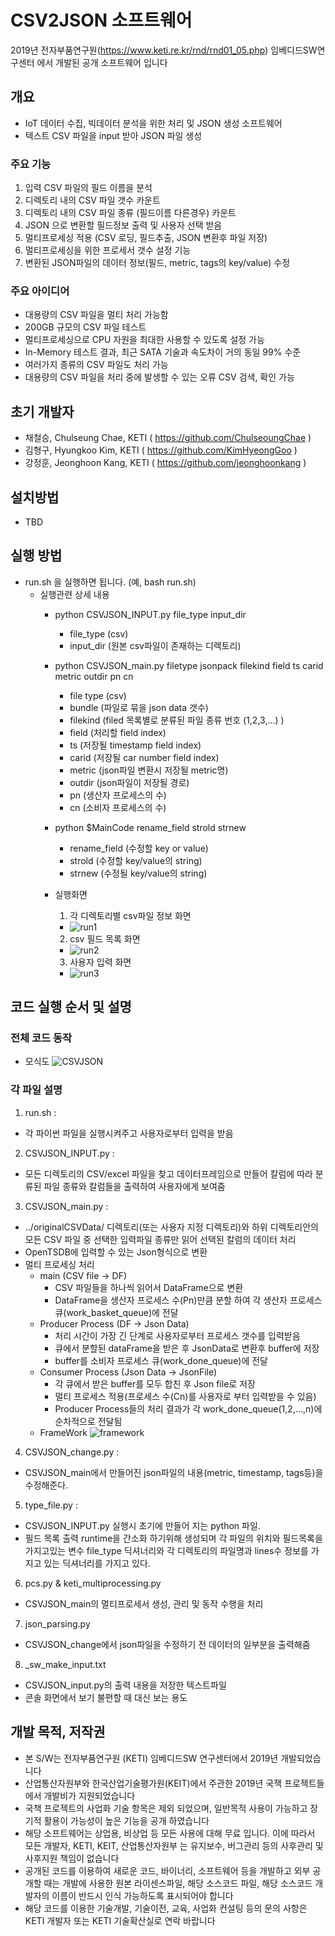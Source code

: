 # CSV2JSON 소프트웨어
2019년 전자부품연구원(https://www.keti.re.kr/rnd/rnd01_05.php) 임베디드SW연구센터 에서 개발된 공개 소프트웨어 입니다
## 개요
- IoT 데이터 수집, 빅데이터 분석을 위한 처리 및 JSON 생성 소프트웨어
- 텍스트 CSV 파일을 input 받아 JSON 파일 생성

### 주요 기능
1. 입력 CSV 파일의 필드 이름을 분석 
2. 디렉토리 내의 CSV 파일 갯수 카운트
3. 디렉토리 내의 CSV 파일 종류 (필드이름 다른경우) 카운트
4. JSON 으로 변환할 필드정보 출력 및 사용자 선택 받음
5. 멀티프로세싱 적용 (CSV 로딩, 필드추출, JSON 변환후 파일 저장)
6. 멀티프로세싱을 위한 프로세서 갯수 설정 기능
7. 변환된 JSON파일의 데이터 정보(필드, metric, tags의 key/value) 수정

### 주요 아이디어
- 대용량의 CSV 파일을 멀티 처리 가능함
- 200GB 규모의 CSV 파일 테스트
- 멀티프로세싱으로 CPU 자원을 최대한 사용할 수 있도록 설정 가능
- In-Memory 테스트 결과, 최근 SATA 기술과 속도차이 거의 동일 99% 수준
- 여러가지 종류의 CSV 파일도 처리 가능
- 대용량의 CSV 파일을 처리 중에 발생할 수 있는 오류 CSV 검색, 확인 가능

## 초기 개발자
- 채철승, Chulseung Chae, KETI ( https://github.com/ChulseoungChae )
- 김형구, Hyungkoo Kim, KETI ( https://github.com/KimHyeongGoo )
- 강정훈, Jeonghoon Kang, KETI ( https://github.com/jeonghoonkang )


## 설치방법 
- TBD

## 실행 방법
- run.sh 을 실행하면 됩니다. (예, bash run.sh)
  - 실행관련 상세 내용
    - python CSVJSON_INPUT.py file_type input_dir
      - file_type (csv)
      - input_dir (원본 csv파일이 존재하는 디렉토리)
    - python CSVJSON_main.py filetype jsonpack filekind field ts carid metric outdir pn cn 
      - file type (csv)
      - bundle (파일로 묶을 json data 갯수)
      - filekind (filed 목록별로 분류된 파일 종류 번호 (1,2,3,...) )
      - field (처리할 field index)
      - ts (저장될 timestamp field index)
      - carid (저장될 car number field index)
      - metric (json파일 변환시 저장될 metric명)
      - outdir (json파일이 저장될 경로)
      - pn (생산자 프로세스의 수)
      - cn (소비자 프로세스의 수)
    - python $MainCode rename_field strold strnew
      - rename_field (수정할 key or value)
      - strold (수정할 key/value의 string)
      - strnew (수정될 key/value의 string)
    
    - 실행화면
      1. 각 디렉토리별 csv파일 정보 화면
      - ![run1](./img/run1.png)
      2. csv 필드 목록 화면
      - ![run2](./img/run2.png)
      3. 사용자 입력 화면
      - ![run3](./img/run3.png)


## 코드 실행 순서 및 설명

### 전체 코드 동작
  - 모식도
  ![CSVJSON](./img/run_diagram.png)
  
### 각 파일 설명
1. run.sh : 
- 각 파이썬 파일을 실행시켜주고 사용자로부터 입력을 받음
    
2. CSVJSON_INPUT.py : 
- 모든 디렉토리의 CSV/excel 파일을 찾고 데이터프레임으로 만들어 칼럼에 따라 분류된 파일 종류와 칼럼들을 출력하여 사용자에게 보여줌
     
3. CSVJSON_main.py : 
- ../originalCSVData/ 디렉토리(또는 사용자 지정 디렉토리)와 하위 디렉토리안의 모든 CSV 파일 중 선택한 입력파일 종류만 읽어 선택된 칼럼의 데이터 처리
- OpenTSDB에 입력할 수 있는 Json형식으로 변환
- 멀티 프로세싱 처리
  - main (CSV file -> DF)
    - CSV 파일들을 하나씩 읽어서 DataFrame으로 변환
    - DataFrame을 생산자 프로세스 수(Pn)만큼 분할 하여 각 생산자 프로세스 큐(work_basket_queue)에 전달
  - Producer Process (DF -> Json Data)
    - 처리 시간이 가장 긴 단계로 사용자로부터 프로세스 갯수를 입력받음
    - 큐에서 분할된 dataFrame을 받은 후 JsonData로 변환후 buffer에 저장
    - buffer를 소비자 프로세스 큐(work_done_queue)에 전달
  - Consumer Process (Json Data -> JsonFile)
    - 각 큐에서 받은 buffer를 모두 합친 후 Json file로 저장
    - 멀티 프로세스 적용(프로세스 수(Cn)를 사용자로 부터 입력받을 수 있음)
    - Producer Process들의 처리 결과가 각 work_done_queue(1,2,...,n)에 순차적으로 전달됨
  - FrameWork
  ![framework](./img/multi_framework.png)
     
4. CSVJSON_change.py :
- CSVJSON_main에서 만들어진 json파일의 내용(metric, timestamp, tags등)을 수정해준다.
     
5. type_file.py :
- CSVJSON_INPUT.py 실행시 초기에 만들어 지는 python 파일.
- 필드 목록 출력 runtime을 간소화 하기위해 생성되며 각 파일의 위치와 필드목록을 가지고있는 변수 file_type 딕셔너리와 각 디렉토리의 파일명과 lines수 정보를 가지고 있는 딕셔너리를 가지고 있다.

6. pcs.py & keti_multiprocessing.py
- CSVJSON_main의 멀티프로세서 생성, 관리 및 동작 수행을 처리

7. json_parsing.py
- CSVJSON_change에서 json파일을 수정하기 전 데이터의 일부분을 출력해줌

8. _sw_make_input.txt
- CSVJSON_input.py의 출력 내용을 저장한 텍스트파일
- 콘솔 화면에서 보기 불편할 때 대신 보는 용도

## 개발 목적, 저작권
- 본 S/W는 전자부품연구원 (KETI) 임베디드SW 연구센터에서 2019년 개발되었습니다
- 산업통산자원부와 한국산업기술평가원(KEIT)에서 주관한 2019년 국잭 프로젝트들에서 개발비가 지원되었습니다
- 국책 프로젝트의 사업화 기술 항목은 제외 되었으며, 일반목적 사용이 가능하고 장기적 활용이 가능성이 높은 기능을 공개 하였습니다
- 해당 소프트웨어는 상업용, 비상업 등 모든 사용에 대해 무료 입니다. 이에 따라서 모든 개발자, KETI, KEIT, 산업통산자원부 는 유지보수, 버그관리 등의 사후관리 및 사후지원 책임이 없습니다
- 공개된 코드를 이용하여 새로운 코드, 바이너리, 소프트웨어 등을 개발하고 외부 공개할 때는 개발에 사용한 원본 라이센스파일, 해당 소스코드 파일, 해당 소스코드 개발자의 이름이 반드시 인식 가능하도록 표시되어야 합니다
- 해당 코드를 이용한 기술개발, 기술이전, 교육, 사업화 컨설팅 등의 문의 사항은 KETI 개발자 또는 KETI 기술확산실로 연락 바랍니다
